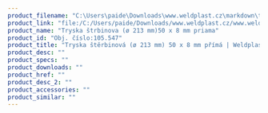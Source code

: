 ```yaml
---
product_filename: "C:\Users\paide\Downloads\www.weldplast.cz\markdown\tryska-sterbinova-o-213-mm-50-x-8-mm-prima.md"
product_link: "file:/C:/Users/paide/Downloads/www.weldplast.cz/www.weldplast.cz/sk/tryska-sterbinova-o-213-mm-50-x-8-mm-prima"
product_name: "Tryska štrbinova (ø 213 mm)50 x 8 mm priama"
product_id: "Obj. číslo:105.547"
product_title: "Tryska štěrbinová (ø 213 mm) 50 x 8 mm přímá | Weldplast"
product_desc: ""
product_specs: ""
product_downloads: ""
product_href: ""
product_desc_2: ""
product_accessories: ""
product_similar: ""
---
```

